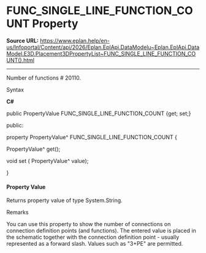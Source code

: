 # FUNC_SINGLE_LINE_FUNCTION_COUNT Property

**Source URL:** https://www.eplan.help/en-us/Infoportal/Content/api/2026/Eplan.EplApi.DataModelu~Eplan.EplApi.DataModel.E3D.Placement3DPropertyList~FUNC_SINGLE_LINE_FUNCTION_COUNT().html

---

Number of functions # 20110.

Syntax

**C#**



public PropertyValue FUNC_SINGLE_LINE_FUNCTION_COUNT {get; set;}

public:

property PropertyValue^ FUNC_SINGLE_LINE_FUNCTION_COUNT {

   PropertyValue^ get();

   void set (    PropertyValue^ value);

}


#### Property Value

Returns property value of type System.String.

Remarks

You can use this property to show the number of connections on connection definition points (and functions). The entered value is placed in the schematic together with the connection definition point - usually represented as a forward slash. Values such as "3+PE" are permitted.
